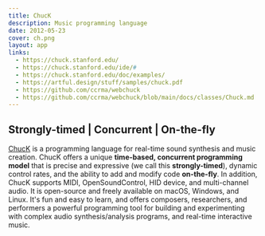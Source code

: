 ```yaml
---
title: ChucK
description: Music programming language
date: 2012-05-23
cover: ch.png
layout: app
links:
  - https://chuck.stanford.edu/
  - https://chuck.stanford.edu/ide/#
  - https://chuck.stanford.edu/doc/examples/
  - https://artful.design/stuff/samples/chuck.pdf
  - https://github.com/ccrma/webchuck
  - https://github.com/ccrma/webchuck/blob/main/docs/classes/Chuck.md
---
```


<script setup>
import { defineClientComponent } from 'vitepress'

const WebChuck = defineClientComponent(() => {
  return import('./SynthChuck.vue')
})
</script>

<WebChuck/>

## Strongly-timed | Concurrent | On-the-fly


[ChucK](https://chuck.stanford.edu/) is a programming language for real-time sound synthesis and music creation. ChucK offers a unique **time-based, concurrent programming model** that is precise and expressive (we call this **strongly-timed**), dynamic control rates, and the ability to add and modify code **on-the-fly**. In addition, ChucK supports MIDI, OpenSoundControl, HID device, and multi-channel audio. It is open-source and freely available on macOS, Windows, and Linux. It's fun and easy to learn, and offers composers, researchers, and performers a powerful programming tool for building and experimenting with complex audio synthesis/analysis programs, and real-time interactive music.


<youtube-embed video="2rpk461T6l4"/>

